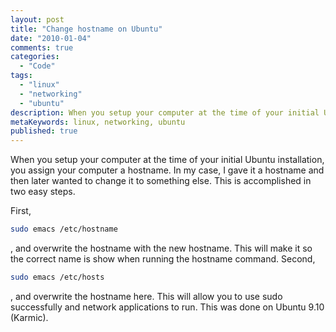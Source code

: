 ```yaml
---
layout: post
title: "Change hostname on Ubuntu"
date: "2010-01-04"
comments: true
categories:
  - "Code"
tags:
  - "linux"
  - "networking"
  - "ubuntu"
description: When you setup your computer at the time of your initial Ubuntu installation, you assign your computer a hostname.  In my case, I gave it a hostname and the
metaKeywords: linux, networking, ubuntu
published: true
---
```


When you setup your computer at the time of your initial Ubuntu installation, you assign your computer a hostname.  In my case, I gave it a hostname and then later wanted to change it to something else.  This is accomplished in two easy steps.  

<!--more-->

First, 

```bash
sudo emacs /etc/hostname
```

, and overwrite the hostname with the new hostname.  This will make it so the correct name is show when running the hostname command. Second, 

```bash
sudo emacs /etc/hosts
```

, and overwrite the hostname here.  This will allow you to use sudo successfully and network applications to run.  This was done on Ubuntu 9.10 (Karmic).

  
